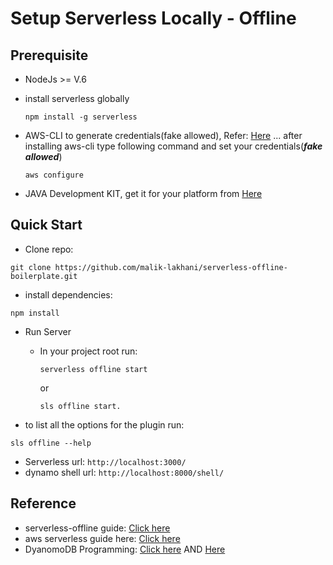 # Setup Serverless Locally - Offline

## Prerequisite

* NodeJs >= V.6
* install serverless globally

  ```
  npm install -g serverless
  ```

* AWS-CLI to generate credentials(fake allowed), Refer: [Here](https://docs.aws.amazon.com/cli/latest/userguide/cli-install-macos.html) ... after installing aws-cli type following command and set your credentials(***fake allowed***)

  ```
  aws configure
  ```

* JAVA Development KIT, get it for your platform from [Here](http://www.oracle.com/technetwork/java/javase/downloads/index.html)

## Quick Start

* Clone repo:

```
git clone https://github.com/malik-lakhani/serverless-offline-boilerplate.git
```
* install dependencies:

```
npm install
```
* Run Server


  - In your project root run:

    ```
    serverless offline start
    ```

    or

    ```
    sls offline start.
    ```

- to list all the options for the plugin run:

```
sls offline --help
```
- Serverless url: ```http://localhost:3000/```
- dynamo shell url: ```http://localhost:8000/shell/```

## Reference

* serverless-offline guide: [Click here](https://www.npmjs.com/package/serverless-offline)
* aws serverless guide here: [Click here](https://serverless.com/framework/docs/providers/fn/guide/quick-start/)
* DyanomoDB Programming: [Click here](https://docs.aws.amazon.com/amazondynamodb/latest/developerguide/GettingStarted.NodeJs.04.html) AND [Here](https://docs.aws.amazon.com/sdk-for-javascript/v2/developer-guide/dynamodb-example-table-read-write.html)